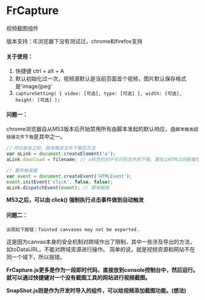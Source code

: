 # FrCapture
视频截图组件

版本支持：IE浏览器下没有测试过，chrome和firefox支持

#### 关于使用：
1. 快捷键 ctrl + alt + A
2. 默认初始化过一次，视频源默认是当前页面首个视频，图片默认保存格式是'image/jpeg'
3. ```captureSetting( { video: [可选], type: [可选] }, width: [可选], height: [可选] );```
 
#### 问题一：
chrome浏览器自从M53版本后开始禁用所有由脚本发起的默认响应，由```脚本触发超链接文件下载```是其中之一。
```javascript
// M53版本之前，脚本触发文件下载的方法
var aLink = document.createElement('a');
aLink.download = filename; // a标签的对于可识别文件的下载，要加上HTML5的新属性download

// 事件触发器
var event = document.createEvent('HTMLEvent');
event.initEvent('click', false, false);
aLink.dispatchEvent(event); // 脚本触发
```
**M53之后，可以由 click() 强制执行点击事件做到自动触发**

#### 问题二：
```出现如下报错：Tainted canvases may not be exported.```

这是因为canvas本身的安全机制对跨域作出了限制，其中一些涉及导出的方法，如toDataURL，不能对跨域资源进行操作。
简单的说，就是视频资源和网站不在同一个域下，所以报错。

**FrCapture.js更多是作为一段即时代码，直接放到console控制台中，然后运行。就可以通过快捷键对一个没有截图工具的网站进行视频截图。**

**SnapShot.js则是作为开发时导入的组件，可以给视频添加截图功能。(想法)**
